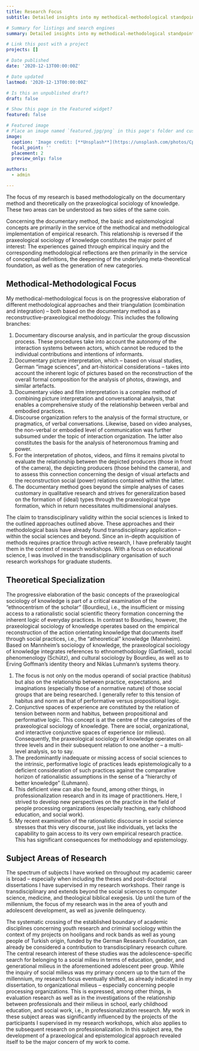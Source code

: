 ```yaml
---
title: Research Focus
subtitle: Detailed insights into my methodical-methodological standpoint, my theoretical specialization, and the empirical subject areas of my research.

# Summary for listings and search engines
summary: Detailed insights into my methodical-methodological standpoint, my theoretical specialization, and the empirical subject areas of my research.

# Link this post with a project
projects: []

# Date published
date: '2020-12-13T00:00:00Z'

# Date updated
lastmod: '2020-12-13T00:00:00Z'

# Is this an unpublished draft?
draft: false

# Show this page in the Featured widget?
featured: false

# Featured image
# Place an image named `featured.jpg/png` in this page's folder and customize its options here.
image:
  caption: 'Image credit: [**Unsplash**](https://unsplash.com/photos/CpkOjOcXdUY)'
  focal_point: ''
  placement: 2
  preview_only: false

authors:
  - admin

---
```


The focus of my research is based methodologically on the documentary method and theoretically on the praxeological sociology of knowledge. These two areas can be understood as two sides of the same coin.

Concerning the documentary method, the basic and epistemological concepts are primarily in the service of the methodical and methodological implementation of empirical research. This relationship is reversed if the praxeological sociology of knowledge constitutes the major point of interest: The experiences gained through empirical inquiry and the corresponding methodological reflections are then primarily in the service of conceptual definitions, the deepening of the underlying meta-theoretical foundation, as well as the generation of new categories.

## Methodical-Methodological Focus

My methodical-methodological focus is on the progressive elaboration of different methodological approaches and their triangulation (combination and integration) – both based on the documentary method as a reconstructive-praxeological methodology. This includes the following branches:

  1. Documentary discourse analysis, and in particular the group discussion process. These procedures take into account the autonomy of the interaction systems between actors, which cannot be reduced to the individual contributions and intentions of informants.
  2. Documentary picture interpretation, which – based on visual studies, German “image sciences”, and art-historical considerations – takes into account the inherent logic of pictures based on the reconstruction of the overall formal composition for the analysis of photos, drawings, and similar artefacts.
  3. Documentary video and film interpretation is a complex method of combining picture interpretation and conversational analysis, that enables a comprehensive study of the relationship between verbal and embodied practices.
  4. Discourse organization refers to the analysis of the formal structure, or pragmatics, of verbal conversations. Likewise, based on video analyses, the non-verbal or embodied level of communication was further subsumed under the topic of interaction organization. The latter also constitutes the basis for the analysis of heteronomous framing and power.
  5. For the interpretation of photos, videos, and films it remains pivotal to evaluate the relationship between the depicted producers (those in front of the camera), the depicting producers (those behind the camera), and to assess this connection concerning the design of visual artefacts and the reconstruction social (power) relations contained within the latter.
  6. The documentary method goes beyond the simple analyses of cases customary in qualitative research and strives for generalization based on the formation of (ideal) types through the praxeological type formation, which in return necessitates multidimensional analyses.

The claim to transdisciplinary validity within the social sciences is linked to the outlined approaches outlined above. These approaches and their methodological basis have already found transdisciplinary application – within the social sciences and beyond. Since an in-depth acquisition of methods requires practice through active research, I have preferably taught them in the context of research workshops. With a focus on educational science, I was involved in the transdisciplinary organisation of such research workshops for graduate students.

## Theoretical Specialization

The progressive elaboration of the basic concepts of the praxeological sociology of knowledge is part of a critical examination of the “ethnocentrism of the scholar” (Bourdieu), i.e., the insufficient or missing access to a rationalistic social scientific theory formation concerning the inherent logic of everyday practices. In contrast to Bourdieu, however, the praxeological sociology of knowledge operates based on the empirical reconstruction of the action orientating knowledge that documents itself through social practices, i.e., the “atheoretical” knowledge (Mannheim). Based on Mannheim’s sociology of knowledge, the praxeological sociology of knowledge integrates references to ethnomethodology (Garfinkel), social phenomenology (Schütz), and cultural sociology by Bourdieu, as well as to Erving Goffman’s identity theory and Niklas Luhmann’s systems theory.

  1. The focus is not only on the modus operandi of social practice (habitus) but also on the relationship between practice, expectations, and imaginations (especially those of a normative nature) of those social groups that are being researched. I generally refer to this tension of habitus and norm as that of performative versus propositional logic.
  2. Conjunctive spaces of experience are constituted by the relation of tension between norm and habitus, between propositional and performative logic. This concept is at the centre of the categories of the praxeological sociology of knowledge. There are social, organizational, and interactive conjunctive spaces of experience (or milieus). Consequently, the praxeological sociology of knowledge operates on all three levels and in their subsequent relation to one another – a multi-level analysis, so to say.
  3. The predominantly inadequate or missing access of social sciences to the intrinsic, performative logic of practices leads epistemologically to a deficient consideration of such practices against the comparative horizon of rationalistic assumptions in the sense of a “hierarchy of better knowledge” (Luhmann).
  4. This deficient view can also be found, among other things, in professionalization research and in its image of practitioners. Here, I strived to develop new perspectives on the practice in the field of people processing organizations (especially teaching, early childhood education, and social work).
  5. My recent examination of the rationalistic discourse in social science stresses that this very discourse, just like individuals, yet lacks the capability to gain access to its very own empirical research practice. This has significant consequences for methodology and epistemology.

## Subject Areas of Research

The spectrum of subjects I have worked on throughout my academic career is broad – especially when including the theses and post-doctoral dissertations I have supervised in my research workshops. Their range is transdisciplinary and extends beyond the social sciences to computer science, medicine, and theological biblical exegesis. Up until the turn of the millennium, the focus of my research was in the area of youth and adolescent development, as well as juvenile delinquency.

The systematic crossing of the established boundary of academic disciplines concerning youth research and criminal sociology within the context of my projects on hooligans and rock bands as well as young people of Turkish origin, funded by the German Research Foundation, can already be considered a contribution to transdisciplinary research culture. The central research interest of these studies was the adolescence-specific search for belonging to a social milieu in terms of education, gender, and generational milieus in the aforementioned adolescent peer group. While the inquiry of social milieus was my primary concern up to the turn of the millennium, my research focus eventually shifted, as already indicated in my dissertation, to organizational milieus – especially concerning people processing organizations. This is expressed, among other things, in evaluation research as well as in the investigations of the relationship between professionals and their milieus in school, early childhood education, and social work, i.e., in professionalization research. My work in these subject areas was significantly influenced by the projects of the participants I supervised in my research workshops, which also applies to the subsequent research on professionalization. In this subject area, the development of a praxeological and epistemological approach revealed itself to be the major concern of my work to come.
